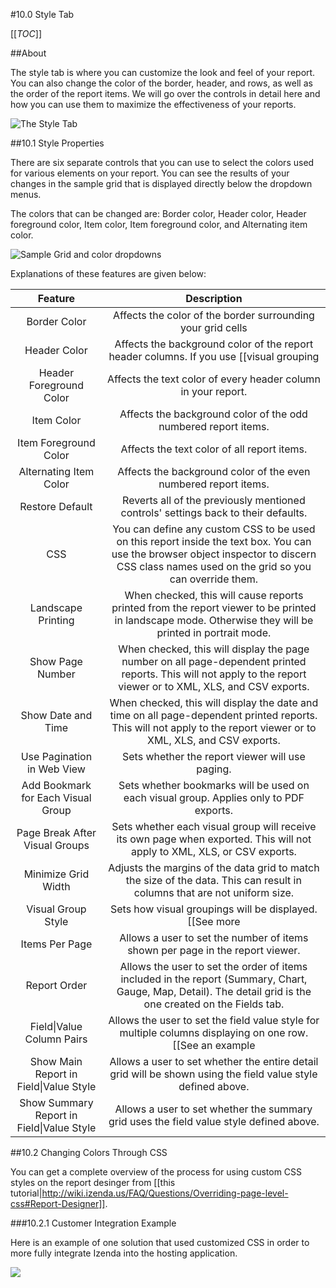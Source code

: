 #10.0 Style Tab

[[_TOC_]]

##About

The style tab is where you can customize the look and feel of your report. You can also change the color of the border, header, and rows, as well as the order of the report items. We will go over the controls in detail here and how you can use them to maximize the effectiveness of your reports.

![The Style Tab](http://wiki.izenda.us/Guides/ReportDesign/10-dot-0-Style-tab/style-tab.png)

##10.1 Style Properties

There are six separate controls that you can use to select the colors used for various elements on your report. You can see the results of your changes in the sample grid that is displayed directly below the dropdown menus.

The colors that can be changed are: Border color, Header color, Header foreground color, Item color, Item foreground color, and Alternating item color.

![Sample Grid and color dropdowns]()

Explanations of these features are given below:

|**Feature**|**Description**|
|:---------:|:-------------:|
|Border Color|Affects the color of the border surrounding your grid cells|
|Header Color|Affects the background color of the report header columns. If you use [[visual grouping|http://wiki.izenda.us/Guides/ReportDesign/4.0-fields-tab#4.3-Sort,-VG,-&-Arithmetic-Check-Boxes]], this affects all header columns in each visual group.|
|Header Foreground Color|Affects the text color of every header column in your report.|
|Item Color|Affects the background color of the odd numbered report items.|
|Item Foreground Color|Affects the text color of all report items.|
|Alternating Item Color|Affects the background color of the even numbered report items.|
|Restore Default|Reverts all of the previously mentioned controls' settings back to their defaults.|
|CSS|You can define any custom CSS to be used on this report inside the text box. You can use the browser object inspector to discern CSS class names used on the grid so you can override them.|
|Landscape Printing|When checked, this will cause reports printed from the report viewer to be printed in landscape mode. Otherwise they will be printed in portrait mode.|
|Show Page Number|When checked, this will display the page number on all page-dependent printed reports. This will not apply to the report viewer or to XML, XLS, and CSV exports.|
|Show Date and Time|When checked, this will display the date and time on all page-dependent printed reports. This will not apply to the report viewer or to XML, XLS, and CSV exports.|
|Use Pagination in Web View|Sets whether the report viewer will use paging.|
|Add Bookmark for Each Visual Group|Sets whether bookmarks will be used on each visual group. Applies only to PDF exports.|
|Page Break After Visual Groups|Sets whether each visual group will receive its own page when exported. This will not apply to XML, XLS, or CSV exports.|
|Minimize Grid Width|Adjusts the margins of the data grid to match the size of the data. This can result in columns that are not uniform size.|
|Visual Group Style|Sets how visual groupings will be displayed. [[See more|]].|
|Items Per Page|Allows a user to set the number of items shown per page in the report viewer.|
|Report Order|Allows the user to set the order of items included in the report (Summary, Chart, Gauge, Map, Detail). The detail grid is the one created on the Fields tab.
|Field&#124;Value Column Pairs|Allows the user to set the field value style for multiple columns displaying on one row. [[See an example|http://www.izenda.com/bi/ReportDesigner.aspx?rn=Accounting]].|
|Show Main Report in Field&#124;Value Style|Allows a user to set whether the entire detail grid will be shown using the field value style defined above.|
|Show Summary Report in Field&#124;Value Style|Allows a user to set whether the summary grid uses the field value style defined above.|

##10.2 Changing Colors Through CSS

You can get a complete overview of the process for using custom CSS styles on the report desinger from [[this tutorial|http://wiki.izenda.us/FAQ/Questions/Overriding-page-level-css#Report-Designer]].

###10.2.1 Customer Integration Example

Here is an example of one solution that used customized CSS in order to more fully integrate Izenda into the hosting application.

![](/Guides/ReportDesign/10.0-Style-tab/customer_example.png)
